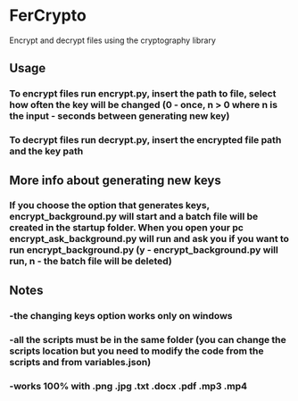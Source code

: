 # FerCrypto
Encrypt and decrypt files using the cryptography library

## Usage
### To encrypt files run encrypt.py, insert the path to file, select how often the key will be changed (0 - once, n > 0 where n is the input - seconds between generating new key)
### To decrypt files run decrypt.py, insert the encrypted file path and the key path

## More info about generating new keys
### If you choose the option that generates keys, encrypt_background.py will start and a batch file will be created in the startup folder. When you open your pc encrypt_ask_background.py will run and ask you if you want to run encrypt_background.py (y - encrypt_background.py will run, n - the batch file will be deleted)

## Notes
### -the changing keys option works only on windows
### -all the scripts must be in the same folder (you can change the scripts location but you need to modify the code from the scripts and from variables.json)
### -works 100% with .png .jpg .txt .docx .pdf .mp3 .mp4
